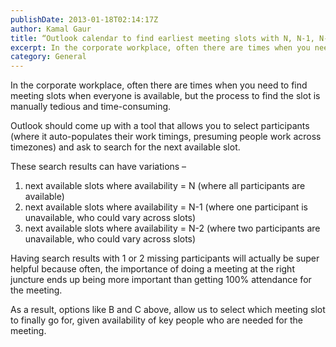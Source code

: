 ```yaml
---
publishDate: 2013-01-18T02:14:17Z
author: Kamal Gaur
title: “Outlook calendar to find earliest meeting slots with N, N-1, N-2 participants” 
excerpt: In the corporate workplace, often there are times when you need to find meeting slots when everyone is available, but the process to find the… 
category: General
---
```


In the corporate workplace, often there are times when you need to find meeting slots when everyone is available, but the process to find the slot is manually tedious and time-consuming.

Outlook should come up with a tool that allows you to select participants (where it auto-populates their work timings, presuming people work across timezones) and ask to search for the next available slot.

These search results can have variations –

1. next available slots where availability = N (where all participants are available)
2. next available slots where availability = N-1 (where one participant is unavailable, who could vary across slots)
3. next available slots where availability = N-2 (where two participants are unavailable, who could vary across slots)

Having search results with 1 or 2 missing participants will actually be super helpful because often, the importance of doing a meeting at the right juncture ends up being more important than getting 100% attendance for the meeting.

As a result, options like B and C above, allow us to select which meeting slot to finally go for, given availability of key people who are needed for the meeting.
